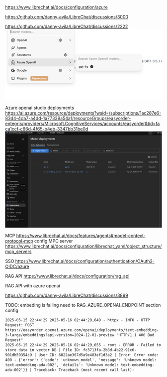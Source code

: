 https://www.librechat.ai/docs/configuration/azure

https://github.com/danny-avila/LibreChat/discussions/3000

https://github.com/danny-avila/LibreChat/discussions/2222
![alt text](./m_readme_image/model_selection.png)

Azure openai studio deployments
https://ai.azure.com/resource/deployments?wsid=/subscriptions/1ac287e6-83d4-4da7-a4dd-1a77339a54a1/resourceGroups/easyorder-entegris/providers/Microsoft.CognitiveServices/accounts/easyorder&tid=faca1ccf-c66d-4f65-b4eb-3347bb31be0d
![alt text](./m_readme_image/auzre_openai_deployments.png)

MCP
https://www.librechat.ai/docs/features/agents#model-context-protocol-mcp
config MPC server
https://www.librechat.ai/docs/configuration/librechat_yaml/object_structure/mcp_servers

SSO
https://www.librechat.ai/docs/configuration/authentication/OAuth2-OIDC/azure

RAG API
https://www.librechat.ai/docs/configuration/rag_api

RAG API with azure openai

https://github.com/danny-avila/LibreChat/discussions/3899

TODO: embeding is failing need to RAG_AZURE_OPENAI_ENDPOINT section config
```
2025-05-15 22:44:29 2025-05-16 02:44:29,649 - httpx - INFO - HTTP Request: POST https://easyorder.openai.azure.com/openai/deployments/text-embedding-3-large/embeddings?api-version=2024-12-01-preview "HTTP/1.1 400 Bad Request"
2025-05-15 22:44:29 2025-05-16 02:44:29,655 - root - ERROR - Failed to store data in vector DB | File ID: fc3713fa-2b8d-4b22-91c6-901db50354c9 | User ID: 6822ae367d5a9e483ef1d3a2 | Error: Error code: 400 - {'error': {'code': 'unknown_model', 'message': 'Unknown model: text-embedding-ada-002', 'details': 'Unknown model: text-embedding-ada-002'}} | Traceback: Traceback (most recent call last):
```